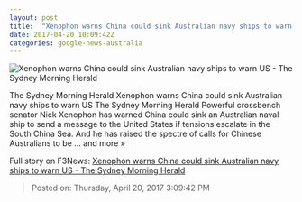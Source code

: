 ```yaml
---
layout: post
title:  "Xenophon warns China could sink Australian navy ships to warn US - The Sydney Morning Herald"
date: 2017-04-20 10:09:42Z
categories: google-news-australia
---
```


![Xenophon warns China could sink Australian navy ships to warn US - The Sydney Morning Herald](http://www.smh.com.au/content/dam/images/g/t/7/e/l/i/image.related.articleLeadwide.620x349.gvopur.png/1492682509666.jpg)

The Sydney Morning Herald Xenophon warns China could sink Australian navy ships to warn US The Sydney Morning Herald Powerful crossbench senator Nick Xenophon has warned China could sink an Australian naval ship to send a message to the United States if tensions escalate in the South China Sea. And he has raised the spectre of calls for Chinese Australians to be ... and more »


Full story on F3News: [Xenophon warns China could sink Australian navy ships to warn US - The Sydney Morning Herald](http://www.f3nws.com/n/SqhkED)

> Posted on: Thursday, April 20, 2017 3:09:42 PM
